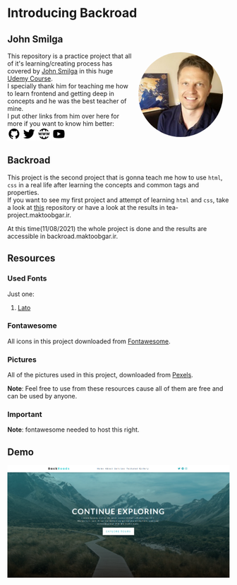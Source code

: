 # Introducing Backroad

## John Smilga

<img src="./img/john-smilga.jpg" style="border-radius: 50%;float: right; display: block; margin: 0px 15px; width: 20vw;"/>

This repository is a practice project that all of it's learning/creating process has covered by [John Smilga](https://www.udemy.com/user/janis-smilga-3/) in this huge [Udemy Course](https://www.udemy.com/course/in-depth-html-css-course-build-responsive-websites/).\
I specially thank him for teaching me how to learn frontend and getting deep in concepts and he was the best teacher of mine.\
I put other links from him over here for more if you want to know him better:\
[![](./img/github.png)](https://github.com/john-smilga) [![](./img/twitter.png)](https://twitter.com/john_smilga?lang=en) [![](./img/website.png)](https://www.johnsmilga.com/) [![](./img/youtube.png)](https://www.youtube.com/channel/UCMZFwxv5l-XtKi693qMJptA)

<h2 style="clear: both;">Backroad</h2>

This project is the second project that is gonna teach me how to use `html`, `css` in a real life after learning the concepts and common tags and properties.\
If you want to see my first project and attempt of learning `html` and `css`, take a look at [this](https://github.com/maktoobgar/tea_project) repository or have a look at the results in tea-project.maktoobgar.ir.

At this time(11/08/2021) the whole project is done and the results are accessible in backroad.maktoobgar.ir.

## Resources

### Used Fonts

Just one:

1. [Lato](https://fonts.google.com/specimen/Lato?query=lato)

### Fontawesome

All icons in this project downloaded from [Fontawesome](https://fontawesome.com/).

### Pictures

All of the pictures used in this project, downloaded from [Pexels](https://www.pexels.com/).

**Note**: Feel free to use from these resources cause all of them are free and can be used by anyone.

### Important

**Note**: fontawesome needed to host this right.

## Demo

![](./img/Demo.png)